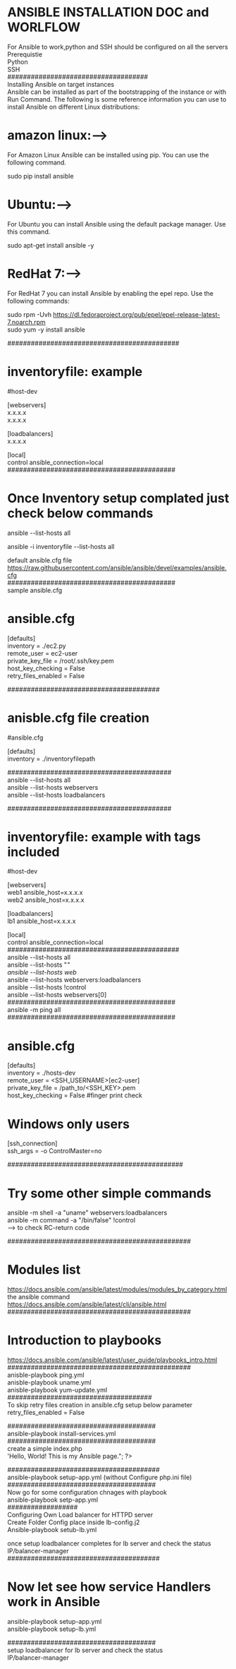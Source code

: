 # ANSIBLE INSTALLATION DOC and WORLFLOW  
For Ansible to work,python and SSH should be configured on all the servers  
Prerequistie  
Python  
SSH  
####################################  
Installing Ansible on target instances   
Ansible can be installed as part of the bootstrapping of the instance or with Run Command. The following is some reference information   you can use to install Ansible on different Linux distributions:  

# amazon linux:-->  
  
  For Amazon Linux Ansible can be installed using pip. You can use the following command.  
  
  sudo pip install ansible  
# Ubuntu:-->  
  For Ubuntu you can install Ansible using the default package manager. Use this command.  
  
  sudo apt-get install ansible -y  
# RedHat 7:-->  
  For RedHat 7 you can install Ansible by enabling the epel repo. Use the following commands:  
  
  sudo rpm -Uvh https://dl.fedoraproject.org/pub/epel/epel-release-latest-7.noarch.rpm  
  sudo yum -y install ansible  
   
############################################  
# inventoryfile: example  
  
#host-dev  
  
[webservers]  
x.x.x.x  
x.x.x.x  
  
[loadbalancers]  
x.x.x.x  
  
[local]  
control ansible_connection=local  
###########################################
# Once Inventory setup complated just check below commands  
ansible --list-hosts all  
  
ansible -i inventoryfile --list-hosts all    
  
default ansible.cfg file  
https://raw.githubusercontent.com/ansible/ansible/devel/examples/ansible.cfg  
###########################################  
sample ansible.cfg  
# ansible.cfg  
  
[defaults]  
inventory = ./ec2.py  
remote_user = ec2-user  
private_key_file = /root/.ssh/key.pem  
host_key_checking = False  
retry_files_enabled = False  
  
#######################################
  
# anisble.cfg file creation  
  
#ansible.cfg  
  
[defaults]  
inventory = ./inventoryfilepath  
  
##########################################  
ansible --list-hosts all  
ansible --list-hosts webservers  
ansible --list-hosts loadbalancers  
  
##########################################  
# inventoryfile: example with tags included  
  
#host-dev  
  
[webservers]  
web1 ansible_host=x.x.x.x  
web2 ansible_host=x.x.x.x  
  
[loadbalancers]  
lb1 ansible_host=x.x.x.x  
  
[local]  
control ansible_connection=local  
############################################  
ansible --list-hosts all  
ansible --list-hosts "*"  
ansible --list-hosts web*  
ansible --list-hosts webservers:loadbalancers  
ansible --list-hosts \!control  
ansible --list-hosts webservers[0]  
###########################################  
ansible -m ping all  
###########################################  
  
  
# ansible.cfg   
   
   
 [defaults]   
 inventory = ./hosts-dev   
 remote_user = <SSH_USERNAME>[ec2-user]   
 private_key_file = /path_to/<SSH_KEY>.pem   
 host_key_checking = False #finger print check  
   
  
 # Windows only users   
 [ssh_connection]   
 ssh_args = -o ControlMaster=no   
   
 #############################################  
 # Try some other simple commands   
 ansible -m shell -a "uname" webservers:loadbalancers  
  ansible -m command -a "/bin/false" \!control  
  --> to check RC-return code  
   
###############################################  
#  Modules list  
  https://docs.ansible.com/ansible/latest/modules/modules_by_category.html  
  the ansible command  
  https://docs.ansible.com/ansible/latest/cli/ansible.html  
###############################################  
# Introduction to playbooks  
https://docs.ansible.com/ansible/latest/user_guide/playbooks_intro.html  
###############################################  
anisble-playbook ping.yml  
anisble-playbook uname.yml  
anisble-playbook yum-update.yml  
#####################################  
To skip retry files creation in ansible.cfg setup below parameter  
retry_files_enabled = False  

######################################  
ansible-playbook install-services.yml  
######################################  
 create a simple index.php  
 '<?php    
 echo "<h1>Hello, World! This is my Ansible page.</h1>";  
 ?>  
  
#######################################  
ansible-playbook setup-app.yml  (without Configure php.ini file)  
######################################  
Now go for some configuration chnages with playbook  
ansible-playbook setp-app.yml  
          ##################      
Configuring Own Load balancer for HTTPD server  
Create Folder Config place inside lb-config.j2  
Ansible-playbook setub-lb.yml  

once setup loadbalancer completes for lb server and check the status  
IP/balancer-manager  
#######################################
# Now let see how service Handlers work in Ansible  

ansible-playbook setup-app.yml  
ansible-playbook setup-lb.yml
  
######################################  
setup loadbalancer for lb server and check the status  
IP/balancer-manager  
  
